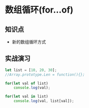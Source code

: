 数组循环(for...of)
=======

## 知识点

* 新的数组循环方式

## 实战演习

~~~js
let list = [10, 20, 30];
//Array.prototype.Len = function(){};

for(let val of list)
    console.log(val);

for(let val in list)
    console.log(val, list[val]);
~~~
